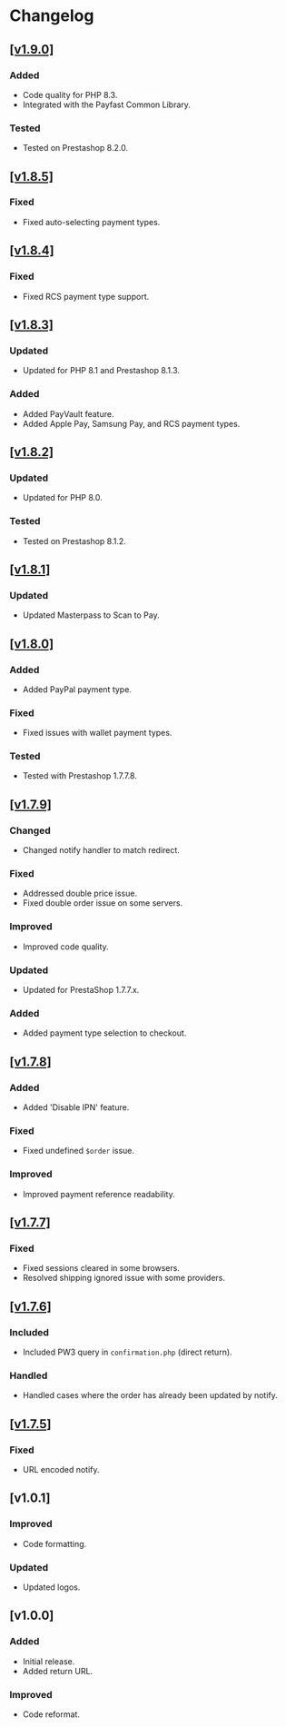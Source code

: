 # Changelog

## [[v1.9.0]](https://github.com/Paygate/PayWeb_PrestaShop/releases/tag/v1.9.0)

### Added

- Code quality for PHP 8.3.
- Integrated with the Payfast Common Library.

### Tested

- Tested on Prestashop 8.2.0.

## [[v1.8.5]](https://github.com/Paygate/PayWeb_PrestaShop/releases/tag/v1.8.5)

### Fixed

- Fixed auto-selecting payment types.

## [[v1.8.4]](https://github.com/Paygate/PayWeb_PrestaShop/releases/tag/v1.8.4)

### Fixed

- Fixed RCS payment type support.

## [[v1.8.3]](https://github.com/Paygate/PayWeb_PrestaShop/releases/tag/v1.8.3)

### Updated

- Updated for PHP 8.1 and Prestashop 8.1.3.

### Added

- Added PayVault feature.
- Added Apple Pay, Samsung Pay, and RCS payment types.

## [[v1.8.2]](https://github.com/Paygate/PayWeb_PrestaShop/releases/tag/v1.8.2)

### Updated

- Updated for PHP 8.0.

### Tested

- Tested on Prestashop 8.1.2.

## [[v1.8.1]](https://github.com/Paygate/PayWeb_PrestaShop/releases/tag/v1.8.1)

### Updated

- Updated Masterpass to Scan to Pay.

## [[v1.8.0]](https://github.com/Paygate/PayWeb_PrestaShop/releases/tag/v1.8.0)

### Added

- Added PayPal payment type.

### Fixed

- Fixed issues with wallet payment types.

### Tested

- Tested with Prestashop 1.7.7.8.

## [[v1.7.9]](https://github.com/Paygate/PayWeb_PrestaShop/releases/tag/v1.7.9)

### Changed

- Changed notify handler to match redirect.

### Fixed

- Addressed double price issue.
- Fixed double order issue on some servers.

### Improved

- Improved code quality.

### Updated

- Updated for PrestaShop 1.7.7.x.

### Added

- Added payment type selection to checkout.

## [[v1.7.8]](https://github.com/Paygate/PayWeb_PrestaShop/releases/tag/v1.7.8)

### Added

- Added 'Disable IPN' feature.

### Fixed

- Fixed undefined `$order` issue.

### Improved

- Improved payment reference readability.

## [[v1.7.7]](https://github.com/Paygate/PayWeb_PrestaShop/releases/tag/v1.7.7)

### Fixed

- Fixed sessions cleared in some browsers.
- Resolved shipping ignored issue with some providers.

## [[v1.7.6]](https://github.com/Paygate/PayWeb_PrestaShop/releases/tag/v1.7.6)

### Included

- Included PW3 query in `confirmation.php` (direct return).

### Handled

- Handled cases where the order has already been updated by notify.

## [[v1.7.5]](https://github.com/Paygate/PayWeb_PrestaShop/releases/tag/v1.7.5)

### Fixed

- URL encoded notify.

## [v1.0.1]

### Improved

- Code formatting.

### Updated

- Updated logos.

## [v1.0.0]

### Added

- Initial release.
- Added return URL.

### Improved

- Code reformat.

